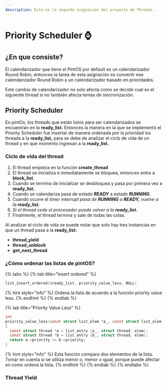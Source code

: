 ```yaml
---
description: Esta es la segunda asignación del proyecto de Threads.
---
```


# Priority Scheduler ⌚

## ¿En que consiste?

El calendarizador que tiene el PintOS por default es un calendarizador Round Robin, entonces la tarea de esta asignación es convertir ese calendarizador Round Robin a un calendarizador basado en prioridades. 

Este cambio de calendarizador no solo afecta como se decide cual es el siguiente thread si no también afecta temas de sincronización. 

## Priority Scheduler

En pintOs, los threads que están listos para ser calendarizados se encuentran en la **ready\_list.** Entonces la manera en la que se implementó el Priority Scheduler fue insertar de manera ordenada por la prioridad los threads a la **ready\_list,** para se debe de analizar el ciclo de vida de un thread y en que momento ingresan a la **ready\_list.** 

### Ciclo de vida del thread

1. El thread empieza en la función **create\_thread**
2. El thread se inicializa e inmediatamente se bloquea, entonces entra a **block\_list**.
3. Cuando se termina de inicializar se desbloquea y pasa por primera vez a **ready\_list.**
4. Cuando se calendariza pasa de estado **READY** a estado **RUNNING**.
5. Cuando ocurre el _timer interrupt pasa de **RUNNING** a **READY,** vuelve a la **ready\_list.**_
6. _Si el thread cede el procesador puede volver a la **ready\_list.**_
7. Finalmente, el thread termina y sale de todas las colas.

Al analizar el ciclo de vida se puede notar que solo hay tres instancias en que un thread pasa a la **ready\_list:**

* **thread\_yield**
* **thread\_unblock**
* **get\_next\_thread**

### ¿Cómo ordenar las listas de pintOS?

{% tabs %}
{% tab title="Insert ordered" %}
```c
list_insert_ordered(&ready_list, priority_value_less, NULL)
```

{% hint style="info" %}
Ordena la lista de acuerdo a la función priority value less. 
{% endhint %}
{% endtab %}

{% tab title="Priority Value Less" %}
```c
int 
priority_value_less(const struct list_elem *a_, const struct list_elem *b_, void *aux)
{
  const struct thread *a = list_entry (a_, struct thread, elem);
  const struct thread *b = list_entry (b_, struct thread, elem);
  return a->priority <= b->priority;
}

```

{% hint style="info" %}
Esta función compara dos elementos de la lista. Tomar en cuenta si se utiliza menor o, menor o igual, porque puede afectar en como ordena la lista.
{% endhint %}
{% endtab %}
{% endtabs %}

### Thread Yield



